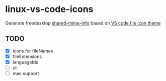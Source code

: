 # linux-vs-code-icons

Generate freedesktop [shared-mime-info](https://freedesktop.org/wiki/Specifications/shared-mime-info-spec/) based on [VS code file Icon theme](https://code.visualstudio.com/api/extension-guides/file-icon-theme) 

## TODO

- [x] icons for fileNames
- [x] fileExtensions
- [x] languageIds
- [ ] cli
- [ ] mac support
